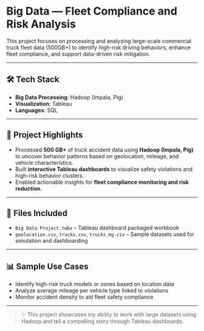 # Big Data — Fleet Compliance and Risk Analysis

This project focuses on processing and analyzing large-scale commercial truck fleet data (500GB+) to identify high-risk driving behaviors, enhance fleet compliance, and support data-driven risk mitigation.

---

## 🛠️ Tech Stack

- **Big Data Processing**: Hadoop (Impala, Pig)
- **Visualization**: Tableau
- **Languages**: SQL

---

## 🧠 Project Highlights

- Processed **500 GB+** of truck accident data using **Hadoop (Impala, Pig)** to uncover behavior patterns based on geolocation, mileage, and vehicle characteristics.
- Built **interactive Tableau dashboards** to visualize safety violations and high-risk behavior clusters.
- Enabled actionable insights for **fleet compliance monitoring and risk reduction**.

---

## 📁 Files Included

- `Big Data Project.twbx` – Tableau dashboard packaged workbook  
- `geolocation.csv`, `trucks.csv`, `trucks_mg.csv` – Sample datasets used for simulation and dashboarding

---

## 📊 Sample Use Cases

- Identify high-risk truck models or zones based on location data  
- Analyze average mileage per vehicle type linked to violations  
- Monitor accident density to aid fleet safety compliance

---

> ✨ This project showcases my ability to work with large datasets using Hadoop and tell a compelling story through Tableau dashboards.

